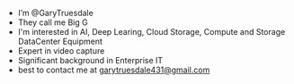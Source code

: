 - I’m @GaryTruesdale
- They call me Big G
- I'm interested in AI, Deep Learing, Cloud Storage, Compute and Storage DataCenter Equipment
- Expert in video capture 
- Significant background in Enterprise IT
- best to contact me at garytruesdale431@gmail.com

<!---
GaryTruesdale/GaryTruesdale is a ✨ special ✨ repository because its `README.md` (this file) appears on your GitHub profile.
You can click the Preview link to take a look at your changes.
--->
